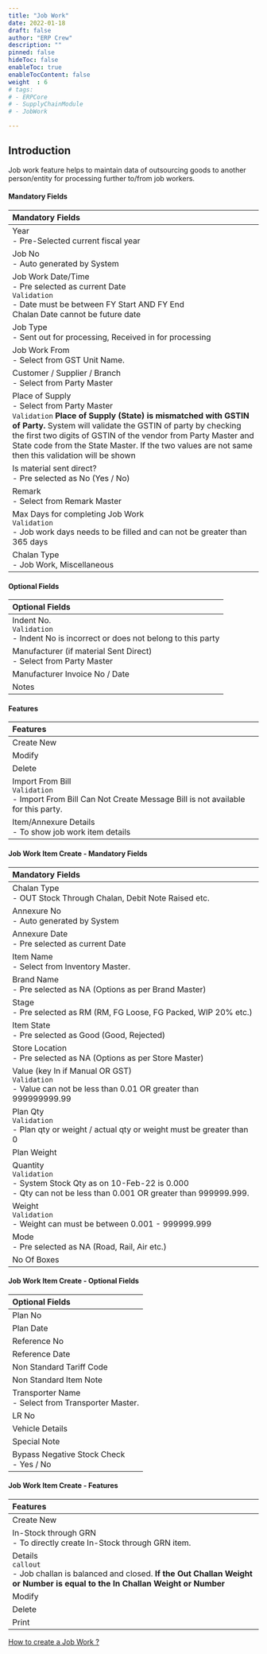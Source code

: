 ```yaml
---
title: "Job Work"
date: 2022-01-18
draft: false
author: "ERP Crew"
description: ""
pinned: false
hideToc: false
enableToc: true
enableTocContent: false
weight  : 6
# tags: 
# - ERPCore 
# - SupplyChainModule
# - JobWork

---
```


## Introduction

Job work feature helps to maintain data of outsourcing goods to another person/entity for processing further to/from job workers.
<!-- This feature helps to maintain data of outsourcing of material to/from job workers. -->

#### Mandatory Fields

|Mandatory Fields|   
  |:------|                   
  | Year <br> - Pre-Selected current fiscal year
  | Job No <br> - Auto generated by System
  | Job Work Date/Time <br> - Pre selected as current Date <br>`Validation` <br>  - Date must be between FY Start AND FY End <br> Chalan Date cannot be future date
  | Job Type <br> - Sent out for processing, Received in for processing
  | Job Work From <br> - Select from GST Unit Name.
  | Customer / Supplier / Branch <br> - Select from Party Master
  | Place of Supply <br> - Select from Party Master <br> `Validation` **Place of Supply (State) is mismatched with GSTIN of Party.** System will validate the GSTIN of party by checking the first two digits of  GSTIN of the vendor from Party Master and State code from the State Master. If the two values are not same then this validation will be shown 
  | Is material sent direct? <br> - Pre selected as No (Yes / No)
  | Remark <br> - Select from Remark Master
  | Max Days for completing Job Work <br> `Validation` <br>  - Job work days needs to be filled and can not be greater than 365 days
  | Chalan Type <br> - Job Work, Miscellaneous

#### Optional Fields

|Optional Fields|   
  |:------|
  | Indent No. <br> `Validation` <br>   - Indent No is incorrect or does not belong to this party
  | Manufacturer (if material Sent Direct) <br> - Select from Party Master
  | Manufacturer Invoice No / Date
  | Notes

#### Features

|Features|   
  |:------|
  | Create New 
  | Modify
  | Delete
  | Import From Bill <br> `Validation` <br>  - Import From Bill Can Not Create Message Bill is not available for this party.
  | Item/Annexure Details <br> - To show job work item details

#### Job Work Item Create - Mandatory Fields

|Mandatory Fields|  
  |:------|
  | Chalan Type <br> - OUT Stock Through Chalan, Debit Note Raised etc.
  | Annexure No <br> - Auto generated by System
  | Annexure Date <br> - Pre selected as current Date
  | Item Name <br> - Select from Inventory Master.
  | Brand Name <br> - Pre selected as NA (Options as per Brand Master)
  | Stage <br> - Pre selected as RM (RM, FG Loose, FG Packed, WIP 20% etc.)
  | Item State <br> - Pre selected as Good (Good, Rejected)
  | Store Location <br> - Pre selected as NA (Options as per Store Master)
  | Value (key In if Manual OR GST) <br> `Validation` <br>  - Value can not be less than 0.01 OR greater than 999999999.99 
  | Plan Qty <br> `Validation` <br>  - Plan qty or weight / actual qty or weight must be greater than 0
  | Plan Weight
  | Quantity <br> `Validation` <br>  - System Stock Qty as on 10-Feb-22 is 0.000 <br> - Qty can not be less than 0.001 OR greater than 999999.999.
  | Weight <br> `Validation` <br>  - Weight can must be between 0.001 - 999999.999
  | Mode <br> - Pre selected as NA (Road, Rail, Air etc.)
  | No Of Boxes

  <!-- | Is Manual Value? <br> - Yes / No -->
  <!-- | Weight <br> `Validation` <br>  - Weight can not be less than 0.001 OR greater than 999999.999 -->

#### Job Work Item Create - Optional Fields

|Optional Fields|  
  |:------|
  | Plan No
  | Plan Date
  | Reference No
  | Reference Date
  | Non Standard Tariff Code
  | Non Standard Item Note
  | Transporter Name <br> - Select from Transporter Master.
  | LR No
  | Vehicle Details
  | Special Note
  | Bypass Negative Stock Check <br> - Yes / No
  
  <!-- | E-Way Bill No  -->


#### Job Work Item Create - Features

|Features|   
  |:------|
  | Create New 
  | In-Stock through GRN <br> - To directly create In-Stock through GRN item.
  | Details <br> `callout` <br> - Job challan is balanced and closed. **If the Out Challan Weight or Number is equal to the In Challan Weight or Number** 
  | Modify
  | Delete
  | Print

[How to create a Job Work ? ](http://docs.erpcrystal.in/en/docs/erpcrystal/mfg/supplychain/transactions/walkthroughjobwork/)